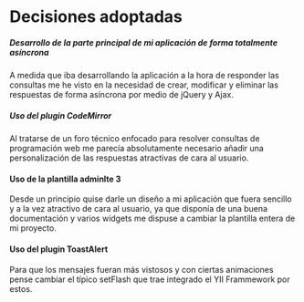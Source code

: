 # Decisiones adoptadas

##### Desarrollo de la parte principal de mi aplicación de forma totalmente asíncrona

 A medida que iba desarrollando la aplicación a la hora de responder las consultas me he visto en la necesidad 
de crear, modificar y eliminar las respuestas de forma asíncrona por medio de jQuery y Ajax.

 ##### Uso del plugin CodeMirror

 Al tratarse de un foro técnico enfocado para resolver consultas de programación web me parecía absolutamente
necesario añadir una personalización de las respuestas atractivas de cara al usuario.

 #### Uso de la plantilla adminlte 3

 Desde un principio quise darle un diseño a mi aplicación que fuera sencillo y a la vez atractivo de cara al usuario,
ya que disponía de una buena documentación y varios widgets me dispuse a cambiar la plantilla entera de mi proyecto.
 
#### Uso del plugin ToastAlert

 Para que los mensajes fueran más vistosos y con ciertas animaciones pense cambiar el típico setFlash que trae integrado
el YII Frammework por estos.